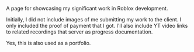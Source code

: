 A page for showcasing my significant work in Roblox development.

Initially, I did not include images of me submitting my work to the client.
I only included the proof of payment that I got.
I'll also include YT video links to related recordings that server as progress documentation. 

Yes, this is also used as a portfolio.
